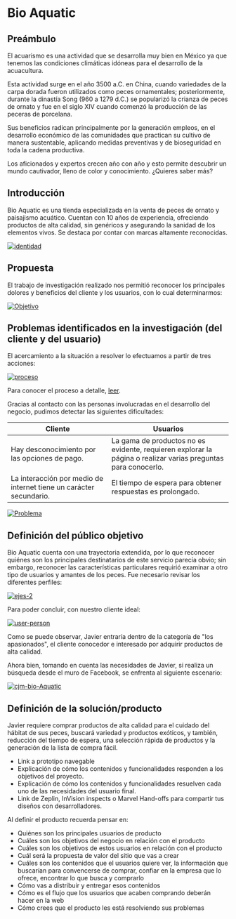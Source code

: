 # Bio Aquatic


## Preámbulo

El acuarismo es una actividad que se desarrolla muy bien en México ya que tenemos las condiciones climáticas idóneas para el desarrollo de la acuacultura.

Esta actividad surge en el año 3500 a.C. en China, cuando variedades de la carpa dorada fueron utilizados como peces ornamentales; posteriormente, durante la dinastía Song (960 a 1279 d.C.) se popularizó la crianza de peces de ornato y fue en el siglo XIV cuando comenzó la producción de las peceras de porcelana.

Sus beneficios radican principalmente por la generación empleos, en el desarrollo económico de las comunidades que practican su cultivo de manera sustentable, aplicando medidas preventivas y de bioseguridad en toda la cadena productiva.

Los aficionados y expertos crecen año con año y esto permite descubrir un mundo cautivador, lleno de color y conocimiento. ¿Quieres saber más?


## Introducción

Bio Aquatic es una tienda especializada en la venta de peces de ornato y paisajismo acuático. Cuentan con 10 años de experiencia, ofreciendo productos de alta calidad, sin genéricos y asegurando la sanidad de los elementos vivos. Se destaca por contar con marcas altamente reconocidas. 


  <a href="https://ibb.co/0XW7x51"><img src="https://i.ibb.co/yRM9r2K/identidad.png" alt="identidad" border="0"></a>
  

## Propuesta

El trabajo de investigación realizado nos permitió reconocer los principales dolores y beneficios del cliente y los usuarios, con lo cual determinarmos: 

<a href="https://ibb.co/KK0kyFq"><img src="https://i.ibb.co/BnzxsqZ/Objetivo.png" alt="Objetivo" border="0"></a><br /><a target='_blank' href='https://es.imgbb.com/'></a>

## Problemas identificados en la investigación (del cliente y del usuario)

El acercamiento a la situación a resolver lo efectuamos a partir de tres acciones: 

<a href="https://ibb.co/1fqsQTW"><img src="https://i.ibb.co/4ZTstpr/proceso.png" alt="proceso" border="0"></a>

Para conocer el proceso a detalle, [leer](https://docs.google.com/document/d/18a3AyW_Lg9vTBcdRLu7X6EG17NFWBNzUXSeK98g01-8/edit?usp=sharing). 

Gracias al contacto con las personas involucradas en el desarrollo del negocio, pudimos detectar las siguientes dificultades:

| Cliente| Usuarios|
| ------ | ---- |
| Hay desconocimiento por las opciones de pago. | La gama de productos no es evidente, requieren explorar la página o realizar varias preguntas para conocerlo. |
| La interacción por medio de internet tiene un carácter secundario. | El tiempo de espera para obtener respuestas es prolongado. |



<a href="https://ibb.co/pfJWCFr"><img src="https://i.ibb.co/ZBWHyD1/Problema.png" alt="Problema" border="0"></a>

## Definición del público objetivo

Bio Aquatic cuenta con una trayectoria extendida, por lo que reconocer quiénes son los principales destinatarios de este servicio 
parecía obvio; sin embargo, reconocer las características particulares requirió examinar a otro tipo de usuarios y amantes de los peces. Fue necesario revisar los diferentes perfiles:

<a href="https://ibb.co/mz2VW0d"><img src="https://i.ibb.co/kcwsCJz/ejes-2.png" alt="ejes-2" border="0"></a>

Para poder concluir, con nuestro cliente ideal:

<a href="https://ibb.co/3StrsSx"><img src="https://i.ibb.co/r5n7t5B/user-person.png" alt="user-person" border="0"></a>

Como se puede observar, Javier entraría dentro de la categoría de "los apasionados", el cliente conocedor e interesado por adquirir productos de alta calidad.

Ahora bien, tomando en cuenta las necesidades de Javier, si realiza un búsqueda desde el muro de Facebook, se enfrenta al siguiente escenario:

<a href="https://ibb.co/yh33LSd"><img src="https://i.ibb.co/CJrrx2m/cjm-bio-Aquatic.png" alt="cjm-bio-Aquatic" border="0"></a>

    
## Definición de la solución/producto

Javier requiere comprar productos de alta calidad para el cuidado del hábitat de sus peces, buscará variedad y productos exóticos, y también, reducción del tiempo de espera, una selección rápida de productos y la generación de la lista de compra fácil.



* Link a prototipo navegable
* Explicación de cómo los contenidos y funcionalidades responden a los objetivos
  del proyecto. 
* Explicación de cómo los contenidos y funcionalidades resuelven cada uno de las
  necesidades del usuario final.
* Link de Zeplin, InVision inspects o Marvel Hand-offs para compartir tus
  diseños con desarrolladores.





Al definir el producto recuerda pensar en:

* Quiénes son los principales usuarios de producto
* Cuáles son los objetivos del negocio en relación con el producto
* Cuáles son los objetivos de estos usuarios en relación con el producto
* Cuál será la propuesta de valor del sitio que vas a crear
* Cuáles son los contenidos que el usuarios quiere ver, la información que
  buscarían para convencerse de comprar, confiar en la empresa que lo ofrece,
  encontrar lo que busca y comprarlo
* Cómo vas a distribuir y entregar esos contenidos
* Cómo es el flujo que los usuarios que acaben comprando deberán hacer en la web
* Cómo crees que el producto les está resolviendo sus problemas



